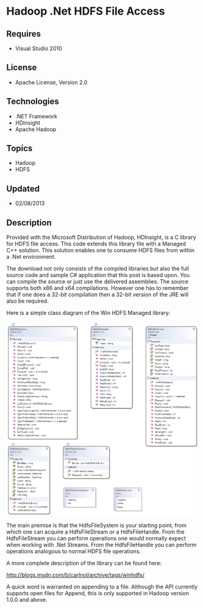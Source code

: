# Hadoop .Net HDFS File Access
## Requires
- Visual Studio 2010
## License
- Apache License, Version 2.0
## Technologies
- .NET Framework
- HDInsight
- Apache Hadoop
## Topics
- Hadoop
- HDFS
## Updated
- 02/08/2013
## Description

<p>Provided with the Microsoft Distribution of Hadoop, HDInsight, is a C library for HDFS file access. This code extends this library file with a&nbsp;Managed C&#43;&#43; solution. This solution enables one to consume HDFS files from within a .Net environment.</p>
<p>The download not only consists of the compiled libraries but also the full source code and sample C# application that this post is based upon. You can compile the source or just use the delivered assemblies. The source supports both x86 and x64 compilations.
 However one has to remember that if one does a 32-bit compilation then a 32-bit version of the JRE will also be required.</p>
<p>Here is a simple class diagram of the Win HDFS Managed library:</p>
<p><img id="75750" src="75750-winhdfsmanagedmodel.png" alt=""></p>
<p>The main premise is that the HdfsFileSystem is your starting point, from which one can acquire a HdfsFileStream or a HdfsFileHandle. From the HdfsFileStream you can perform operations one would normally expect when working with .Net Streams. From the HdfsFileHandle
 you can perform operations analogous to normal HDFS file operations.</p>
<p>A more complete description of the library can be found here:</p>
<p><a href="http://blogs.msdn.com/b/carlnol/archive/tags/winhdfs/">http://blogs.msdn.com/b/carlnol/archive/tags/winhdfs/</a></p>
<p>A quick word is warranted on appending to a file. Although the API currently supports open files for Append, this is only supported in Hadoop version 1.0.0 and above.</p>
<p>&nbsp;</p>
